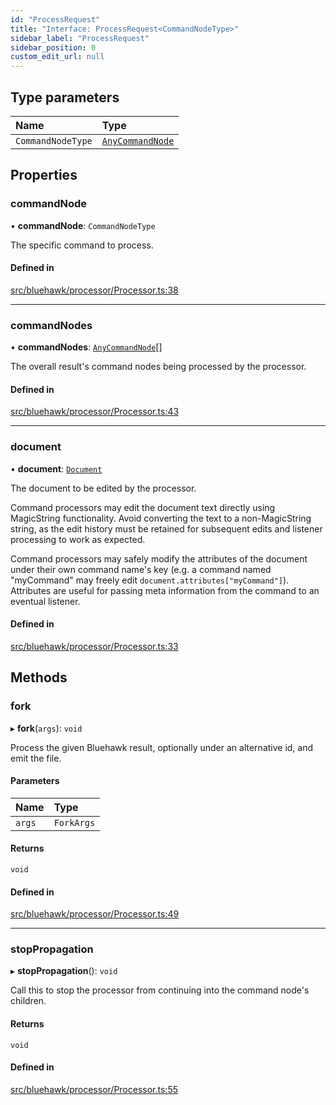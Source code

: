 ```yaml
---
id: "ProcessRequest"
title: "Interface: ProcessRequest<CommandNodeType>"
sidebar_label: "ProcessRequest"
sidebar_position: 0
custom_edit_url: null
---
```


## Type parameters

| Name | Type |
| :------ | :------ |
| `CommandNodeType` | [`AnyCommandNode`](../modules#anycommandnode) |

## Properties

### commandNode

• **commandNode**: `CommandNodeType`

The specific command to process.

#### Defined in

[src/bluehawk/processor/Processor.ts:38](https://github.com/mongodben/Bluehawk/blob/488980a/src/bluehawk/processor/Processor.ts#L38)

___

### commandNodes

• **commandNodes**: [`AnyCommandNode`](../modules#anycommandnode)[]

The overall result's command nodes being processed by the processor.

#### Defined in

[src/bluehawk/processor/Processor.ts:43](https://github.com/mongodben/Bluehawk/blob/488980a/src/bluehawk/processor/Processor.ts#L43)

___

### document

• **document**: [`Document`](../classes/Document)

The document to be edited by the processor.

Command processors may edit the document text directly using MagicString
functionality. Avoid converting the text to a non-MagicString string, as the
edit history must be retained for subsequent edits and listener processing
to work as expected.

Command processors may safely modify the attributes of the document under
their own command name's key (e.g. a command named "myCommand" may freely
edit `document.attributes["myCommand"]`). Attributes are useful for passing
meta information from the command to an eventual listener.

#### Defined in

[src/bluehawk/processor/Processor.ts:33](https://github.com/mongodben/Bluehawk/blob/488980a/src/bluehawk/processor/Processor.ts#L33)

## Methods

### fork

▸ **fork**(`args`): `void`

Process the given Bluehawk result, optionally under an alternative id, and
emit the file.

#### Parameters

| Name | Type |
| :------ | :------ |
| `args` | `ForkArgs` |

#### Returns

`void`

#### Defined in

[src/bluehawk/processor/Processor.ts:49](https://github.com/mongodben/Bluehawk/blob/488980a/src/bluehawk/processor/Processor.ts#L49)

___

### stopPropagation

▸ **stopPropagation**(): `void`

Call this to stop the processor from continuing into the command node's
children.

#### Returns

`void`

#### Defined in

[src/bluehawk/processor/Processor.ts:55](https://github.com/mongodben/Bluehawk/blob/488980a/src/bluehawk/processor/Processor.ts#L55)
